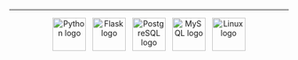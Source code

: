 <p align="center">
  <img src="https://readme-typing-svg.herokuapp.com?font=Fira+Code&weight=600&size=40&pause=1000&color=1E3A8A&vCenter=true&center=true&width=600&lines=Stelour" alt="" />
</p>

---

<p align="center">
  <img src="https://skillicons.dev/icons?i=py" height="60" alt="Python logo"/>
  &nbsp;
  <img src="https://skillicons.dev/icons?i=flask" height="60" alt="Flask logo"/>
  &nbsp;
  <img src="https://skillicons.dev/icons?i=postgres" height="60" alt="PostgreSQL logo"/>
  &nbsp;
  <img src="https://skillicons.dev/icons?i=mysql" height="60" alt="MySQL logo"/>
  &nbsp;
  <img src="https://skillicons.dev/icons?i=linux" height="60" alt="Linux logo"/>
</p>
